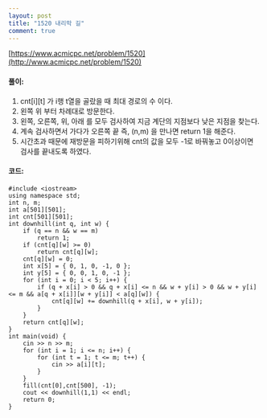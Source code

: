 ```yaml
---
layout: post
title: "1520 내리막 길"
comment: true
---
```

[https://www.acmicpc.net/problem/1520](http://www.acmicpc.net/problem/1520)

#### **풀이:**
1. cnt[i][t] 가 i행 t열을 골랐을 때 최대 경로의 수 이다.
2. 왼쪽 위 부터 차례대로 방문한다.
3. 왼쪽, 오른쪽, 위, 아래 를 모두 검사하여 지금 계단의 지점보다 낮은 지점을 찾는다.
4. 계속 검사하면서 가다가 오른쪽 끝 즉, (n,m) 을 만나면 return 1을 해준다.
5. 시간초과 때문에 재방문을 피하기위해 cnt의 값을 모두 -1로 바꿔놓고 0이상이면 검사를 끝내도록 하였다.

#### **코드:**

```
#include <iostream>
using namespace std;
int n, m;
int a[501][501];
int cnt[501][501];
int downhill(int q, int w) {
	if (q == n && w == m)
		return 1;
	if (cnt[q][w] >= 0)
		return cnt[q][w];
	cnt[q][w] = 0;
	int x[5] = { 0, 1, 0, -1, 0 };
	int y[5] = { 0, 0, 1, 0, -1 };
	for (int i = 0; i < 5; i++) {
		if (q + x[i] > 0 && q + x[i] <= n && w + y[i] > 0 && w + y[i] <= m && a[q + x[i]][w + y[i]] < a[q][w]) {
			cnt[q][w] += downhill(q + x[i], w + y[i]);
		}
	}
	return cnt[q][w];
}
int main(void) {
	cin >> n >> m;
	for (int i = 1; i <= n; i++) {
		for (int t = 1; t <= m; t++) {
			cin >> a[i][t];
		}
	}
	fill(cnt[0],cnt[500], -1);
	cout << downhill(1,1) << endl;
	return 0;
}
```

